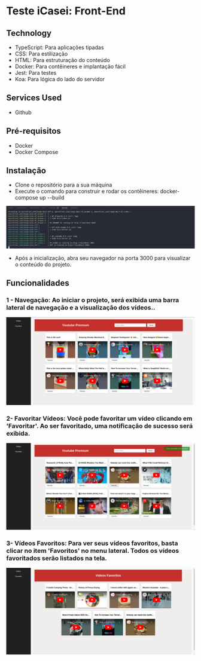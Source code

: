 # Teste iCasei: Front-End

## Technology 

* TypeScript: Para aplicações tipadas
* CSS: Para estilização
* HTML: Para estruturação do conteúdo 
* Docker: Para contêineres e implantação fácil
* Jest: Para testes
* Koa: Para lógica do lado do servidor

## Services Used
* Github

## Pré-requisitos
* Docker
* Docker Compose

## Instalação
* Clone o repositório para a sua máquina
* Execute o comando para construir e rodar os contêineres: docker-compose up --build

![docker image](https://github.com/kiondartel/microFront_challenge/blob/main/bff/public/assets/Captura%20de%20tela%20de%202024-06-30%2015-58-55.png)

* Após a inicialização, abra seu navegador na porta 3000 para visualizar o conteúdo do projeto.

## Funcionalidades
### 1 - Navegação: Ao iniciar o projeto, será exibida uma barra lateral de navegação e a visualização dos vídeos..

![Homepage image](https://github.com/kiondartel/microFront_challenge/blob/main/bff/public/assets/home.png)

### 2- Favoritar Vídeos: Você pode favoritar um vídeo clicando em 'Favoritar'. Ao ser favoritado, uma notificação de sucesso será exibida.

![Sucess image](https://github.com/kiondartel/microFront_challenge/blob/main/bff/public/assets/sucess.png)

### 3- Vídeos Favoritos: Para ver seus vídeos favoritos, basta clicar no item 'Favoritos' no menu lateral. Todos os vídeos favoritados serão listados na tela.

![Favorites image](https://github.com/kiondartel/microFront_challenge/blob/main/bff/public/assets/favoritos.png)
